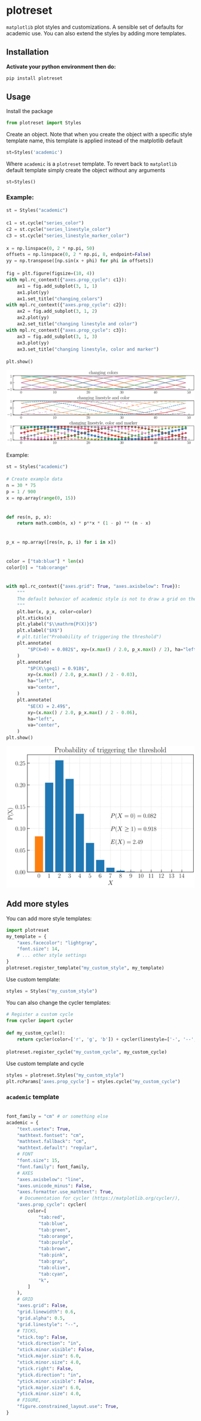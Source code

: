 # plotreset
`matplotlib` plot styles and customizations. A sensible set of defaults for academic use. You can also extend the styles by adding more templates.

## Installation
**Activate your python environment then do:**
```bash
pip install plotreset
```
## Usage
Install the package
```python
from plotreset import Styles
```
Create an object. Note that when you create the object with a specific style template name, this template is applied instead of the matplotlib default

```python
st=Styles('academic')
```
Where `academic` is a `plotreset` template.  To revert back to `matplotlib` default template simply create the object without any arguments

```python
st=Styles()
```

### Example:
```python
st = Styles("academic")

c1 = st.cycle("series_color")
c2 = st.cycle("series_linestyle_color")
c3 = st.cycle("series_linestyle_marker_color")

x = np.linspace(0, 2 * np.pi, 50)
offsets = np.linspace(0, 2 * np.pi, 8, endpoint=False)
yy = np.transpose([np.sin(x + phi) for phi in offsets])

fig = plt.figure(figsize=(10, 4))
with mpl.rc_context({"axes.prop_cycle": c1}):
    ax1 = fig.add_subplot(3, 1, 1)
    ax1.plot(yy)
    ax1.set_title("changing_colors")
with mpl.rc_context({"axes.prop_cycle": c2}):
    ax2 = fig.add_subplot(3, 1, 2)
    ax2.plot(yy)
    ax2.set_title("changing linestyle and color")
with mpl.rc_context({"axes.prop_cycle": c3}):
    ax3 = fig.add_subplot(3, 1, 3)
    ax3.plot(yy)
    ax3.set_title("changing linestyle, color and marker")

plt.show()
```
![threepanel_since](examples/cycles.svg)

Example:

```python
st = Styles("academic")

# Create example data
n = 30 * 75
p = 1 / 900
x = np.array(range(0, 15))


def res(n, p, x):
    return math.comb(n, x) * p**x * (1 - p) ** (n - x)


p_x = np.array([res(n, p, i) for i in x])


color = ["tab:blue"] * len(x)
color[0] = "tab:orange"


with mpl.rc_context({"axes.grid": True, "axes.axisbelow": True}):
    """
    The default behavior of academic style is not to draw a grid on the axes.
    """
    plt.bar(x, p_x, color=color)
    plt.xticks(x)
    plt.ylabel("$\\mathrm{P(X)}$")
    plt.xlabel("$X$")
    # plt.title("Probability of triggering the threshold")
    plt.annotate(
        "$P(X=0) = 0.082$", xy=(x.max() / 2.0, p_x.max() / 2), ha="left", va="center"
    )
    plt.annotate(
        "$P(X\\geq1) = 0.918$",
        xy=(x.max() / 2.0, p_x.max() / 2 - 0.03),
        ha="left",
        va="center",
    )
    plt.annotate(
        "$E(X) = 2.49$",
        xy=(x.max() / 2.0, p_x.max() / 2 - 0.06),
        ha="left",
        va="center",
    )
plt.show()
```
![series](examples/binomial.svg)

## Add more styles

You can add more style templates:


```python
import plotreset
my_template = {
    "axes.facecolor": "lightgray",
    "font.size": 14,
    # ... other style settings
}
plotreset.register_template("my_custom_style", my_template)
```

Use custom template:
```python
styles = Styles("my_custom_style")
```

You can also change the cycler templates:
```python
# Register a custom cycle
from cycler import cycler

def my_custom_cycle():
    return cycler(color=['r', 'g', 'b']) + cycler(linestyle=['-', '--', '-.'])

plotreset.register_cycle("my_custom_cycle", my_custom_cycle)
```

Use custom template and cycle
```python
styles = plotreset.Styles("my_custom_style")
plt.rcParams['axes.prop_cycle'] = styles.cycle("my_custom_cycle")
```

### `academic` template
```python

font_family = "cm" # or something else
academic = {
    "text.usetex": True,
    "mathtext.fontset": "cm",
    "mathtext.fallback": "cm",
    "mathtext.default": "regular",
    # FONT
    "font.size": 15,
    "font.family": font_family,
    # AXES
    "axes.axisbelow": "line",
    "axes.unicode_minus": False,
    "axes.formatter.use_mathtext": True,
     # Documentation for cycler (https://matplotlib.org/cycler/),
    "axes.prop_cycle": cycler(
        color=[
            "tab:red",
            "tab:blue",
            "tab:green",
            "tab:orange",
            "tab:purple",
            "tab:brown",
            "tab:pink",
            "tab:gray",
            "tab:olive",
            "tab:cyan",
            "k",
        ]
    ),
    # GRID
    "axes.grid": False,
    "grid.linewidth": 0.6,
    "grid.alpha": 0.5,
    "grid.linestyle": "--",
    # TICKS,
    "xtick.top": False,
    "xtick.direction": "in",
    "xtick.minor.visible": False,
    "xtick.major.size": 6.0,
    "xtick.minor.size": 4.0,
    "ytick.right": False,
    "ytick.direction": "in",
    "ytick.minor.visible": False,
    "ytick.major.size": 6.0,
    "ytick.minor.size": 4.0,
    # FIGURE,
    "figure.constrained_layout.use": True,
}

```
